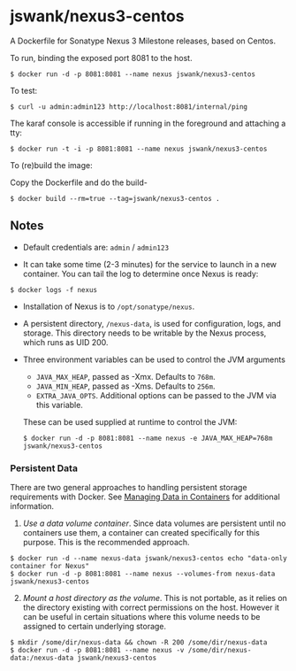 # jswank/nexus3-centos

A Dockerfile for Sonatype Nexus 3 Milestone releases, based on Centos.

To run, binding the exposed port 8081 to the host.

```
$ docker run -d -p 8081:8081 --name nexus jswank/nexus3-centos
```

To test:

```
$ curl -u admin:admin123 http://localhost:8081/internal/ping
```

The karaf console is accessible if running in the foreground and attaching a tty:

```
$ docker run -t -i -p 8081:8081 --name nexus jswank/nexus3-centos
```


To (re)build the image:

Copy the Dockerfile and do the build-

```
$ docker build --rm=true --tag=jswank/nexus3-centos .
```


## Notes

* Default credentials are: `admin` / `admin123`

* It can take some time (2-3 minutes) for the service to launch in a
new container.  You can tail the log to determine once Nexus is ready:

```
$ docker logs -f nexus
```

* Installation of Nexus is to `/opt/sonatype/nexus`.  

* A persistent directory, `/nexus-data`, is used for configuration,
logs, and storage. This directory needs to be writable by the Nexus
process, which runs as UID 200.

* Three environment variables can be used to control the JVM arguments

  * `JAVA_MAX_HEAP`, passed as -Xmx.  Defaults to `768m`.
  * `JAVA_MIN_HEAP`, passed as -Xms.  Defaults to `256m`.
  * `EXTRA_JAVA_OPTS`.  Additional options can be passed to the JVM via this variable.

  These can be used supplied at runtime to control the JVM:

  ```
  $ docker run -d -p 8081:8081 --name nexus -e JAVA_MAX_HEAP=768m jswank/nexus3-centos
  ```


### Persistent Data

There are two general approaches to handling persistent
storage requirements with Docker. See [Managing Data in
Containers](https://docs.docker.com/userguide/dockervolumes/) for
additional information.

  1. *Use a data volume container*.  Since data volumes are persistent
  until no containers use them, a container can created specifically for 
  this purpose.  This is the recommended approach.  

  ```
  $ docker run -d --name nexus-data jswank/nexus3-centos echo "data-only container for Nexus"
  $ docker run -d -p 8081:8081 --name nexus --volumes-from nexus-data jswank/nexus3-centos
  ```

  2. *Mount a host directory as the volume*.  This is not portable, as it
  relies on the directory existing with correct permissions on the host.
  However it can be useful in certain situations where this volume needs
  to be assigned to certain underlying storage.  

  ```
  $ mkdir /some/dir/nexus-data && chown -R 200 /some/dir/nexus-data
  $ docker run -d -p 8081:8081 --name nexus -v /some/dir/nexus-data:/nexus-data jswank/nexus3-centos
  ```

